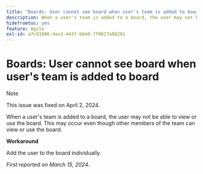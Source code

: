```yaml
---
title: "Boards: User cannot see board when user's team is added to board"
description: When a user's team is added to a board, the user may not be able to view or use the board. This may occur even though other members of the team can view or use the board. A workaround is available.
hidefromtoc: yes
feature: Agile
exl-id: a7c91886-4acd-443f-b6e0-7f0627a08281
---
```

# Boards: User cannot see board when user's team is added to board

>[!NOTE]
>
>This issue was fixed on April 2, 2024.

When a user's team is added to a board, the user may not be able to view or use the board. This may occur even though other members of the team can view or use the board.

**Workaround**

Add the user to the board individually.

_First reported on March 15, 2024._
